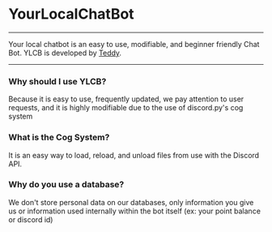 # YourLocalChatBot
---
Your local chatbot is an easy to use, modifiable, and beginner friendly Chat Bot. YLCB is developed by [Teddy](https://twitch.tv/depressionscr).

---
### Why should I use YLCB?
Because it is easy to use, frequently updated, we pay attention to user requests, and it is highly modifiable due to the use of discord.py's cog system

### What is the Cog System?
It is an easy way to load, reload, and unload files from use with the Discord API. 

### Why do you use a database?
We don't store personal data on our databases, only information you give us or information used internally within the bot itself (ex: your point balance or discord id)

